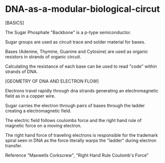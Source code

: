 # DNA-as-a-modular-biological-circut

[BASICS]

The Sugar Phosphate "Backbone" is a p-type semiconductor.

Sugar groups are used as circuit trace and solder material for bases.

Bases (Adenine, Thymine, Guanine and Cytosine) are used as organic resistors in strands of organic circuit.

Calculating the resistance of each base can be used to read "code" within strands of DNA.



[GEOMETRY OF DNA AND ELECTRON FLOW]

Electrons travel rapidly through dna strands generating an electromagnetic field as in a copper wire.

Sugar carries the electron through pairs of bases through the ladder creating a electromagnetic field.

The electric field follows coulombs force and the right hand rule of magnetic force on a moving electron.

The right hand force of traveling electrons is responsible for the trademark spiral seen in DNA as the force literally warps the "ladder" during electron transfer.

Reference "Maxwells Corkscrew", "Right Hand Rule Coulomb's Force"
